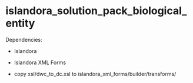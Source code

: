 islandora_solution_pack_biological_entity
=========================================

Dependencies:
* Islandora
* Islandora XML Forms

* copy xsl/dwc_to_dc.xsl to islandora_xml_forms/builder/transforms/